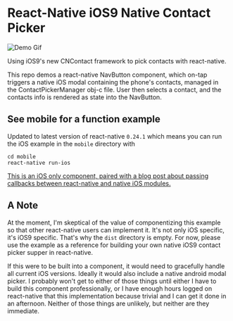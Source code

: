 # React-Native iOS9 Native Contact Picker

![Demo Gif](https://nsipplswezey.github.io/assets/anim.gif)

Using iOS9's new CNContact framework to pick contacts with react-native.

This repo demos a react-native NavButton component, which on-tap triggers a native iOS modal containing the phone's contacts, managed in the ContactPickerManager obj-c file. User then selects a contact, and the contacts info is rendered as state into the NavButton.

## See mobile for a function example

Updated to latest version of react-native `0.24.1` which means you can run the iOS example in the `mobile` directory with

```
cd mobile
react-native run-ios
```

[This is an iOS only component, paired with a blog post about passing callbacks between react-native and native iOS modules.](https://nsipplswezey.github.io/2016/04/21/Going-Deeper-With-React-Native-and-iOS-Native-UI.html)

## A Note

At the moment, I'm skeptical of the value of componentizing this example so that other react-native users can implement it.  It's not only iOS specific, it's iOS9 specific. That's why the `dist` directory is empty. For now, please use the example as a reference for building your own native iOS9 contact picker supper in react-native.

If this were to be built into a component, it would need to gracefully handle all current iOS versions. Ideally it would also include a native android modal picker. I probably won't get to either of those things until either I have to build this component professionally, or I have enough hours logged on react-native that this implementation because trivial and I can get it done in an afternoon. Neither of those things are unlikely, but neither are they immediate.

